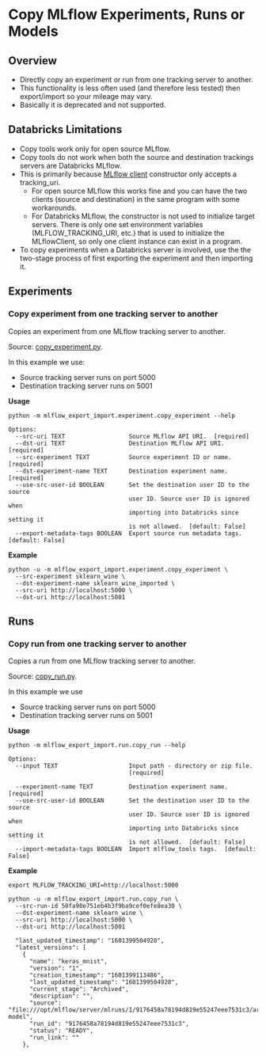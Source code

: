# Copy MLflow Experiments, Runs or Models 

## Overview

* Directly copy an experiment or run from one tracking server to another.
* This functionality is less often used (and therefore less tested) then export/import so your mileage may vary.
* Basically it is deprecated and not supported.

## Databricks Limitations

* Copy tools work only for open source MLflow.
* Copy tools do not work when both the source and destination trackings servers are Databricks MLflow.
* This is primarily because [MLflow client](https://github.com/mlflow/mlflow/blob/master/mlflow/tracking/client.py) constructor only accepts a tracking_uri. 
  * For open source MLflow this works fine and you can have the two clients (source and destination) in the same program with some workarounds.
  * For Databricks MLflow, the constructor is not used to initialize target servers. There is only one set environment variables (MLFLOW_TRACKING_URI, etc.) that is used to initialize the MLflowClient, so only one client instance can exist in a program.
* To copy experiments when a Databricks server is involved, use the the two-stage process of first exporting the experiment and then importing it.

## Experiments 

### Copy experiment from one tracking server to another

Copies an experiment from one MLflow tracking server to another.

Source: [copy_experiment.py](mlflow_export_import/experiment/copy_experiment.py).

In this example we use:
* Source tracking server runs on port 5000 
* Destination tracking server runs on 5001

**Usage**

```
python -m mlflow_export_import.experiment.copy_experiment --help

Options:
  --src-uri TEXT                  Source MLflow API URI.  [required]
  --dst-uri TEXT                  Destination MLflow API URI.  [required]
  --src-experiment TEXT           Source experiment ID or name.  [required]
  --dst-experiment-name TEXT      Destination experiment name.  [required]
  --use-src-user-id BOOLEAN       Set the destination user ID to the source
                                  user ID. Source user ID is ignored when
                                  importing into Databricks since setting it
                                  is not allowed.  [default: False]
  --export-metadata-tags BOOLEAN  Export source run metadata tags.  [default: False]
```

**Example**
```
python -u -m mlflow_export_import.experiment.copy_experiment \
  --src-experiment sklearn_wine \
  --dst-experiment-name sklearn_wine_imported \
  --src-uri http://localhost:5000 \
  --dst-uri http://localhost:5001
```

## Runs

### Copy run from one tracking server to another

Copies a run from one MLflow tracking server to another.

Source: [copy_run.py](mlflow_export_import/run/copy_run.py).

In this example we use
* Source tracking server runs on port 5000 
* Destination tracking server runs on 5001

**Usage**

```
python -m mlflow_export_import.run.copy_run --help

Options:
  --input TEXT                    Input path - directory or zip file.
                                  [required]

  --experiment-name TEXT          Destination experiment name.  [required]
  --use-src-user-id BOOLEAN       Set the destination user ID to the source
                                  user ID. Source user ID is ignored when
                                  importing into Databricks since setting it
                                  is not allowed.  [default: False]
  --import-metadata-tags BOOLEAN  Import mlflow_tools tags.  [default: False]
```

**Example**
```
export MLFLOW_TRACKING_URI=http://localhost:5000

python -u -m mlflow_export_import.run.copy_run \
  --src-run-id 50fa90e751eb4b3f9ba9cef0efe8ea30 \
  --dst-experiment-name sklearn_wine \
  --src-uri http://localhost:5000 \
  --dst-uri http://localhost:5001
```


      "last_updated_timestamp": "1601399504920",
      "latest_versions": [
        {
          "name": "keras_mnist",
          "version": "1",
          "creation_timestamp": "1601399113486",
          "last_updated_timestamp": "1601399504920",
          "current_stage": "Archived",
          "description": "",
          "source": "file:///opt/mlflow/server/mlruns/1/9176458a78194d819e55247eee7531c3/artifacts/keras-model",
          "run_id": "9176458a78194d819e55247eee7531c3",
          "status": "READY",
          "run_link": ""
        },
